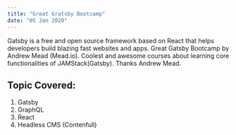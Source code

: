 ```yaml
---
title: "Great Gratsby Bootcamp"
date: "05 Jan 2020"
---
```


Gatsby is a free and open source framework based on React that helps developers build blazing fast websites and apps.
Great Gatsby Bootcamp by Andrew Mead (Mead.io). Coolest and awesome courses about learning core functionalities of JAMStack(Gatsby).
Thanks Andrew Mead.

## Topic Covered:

1. Gatsby
2. GraphQL
3. React
4. Headless CMS (Contenfull)
